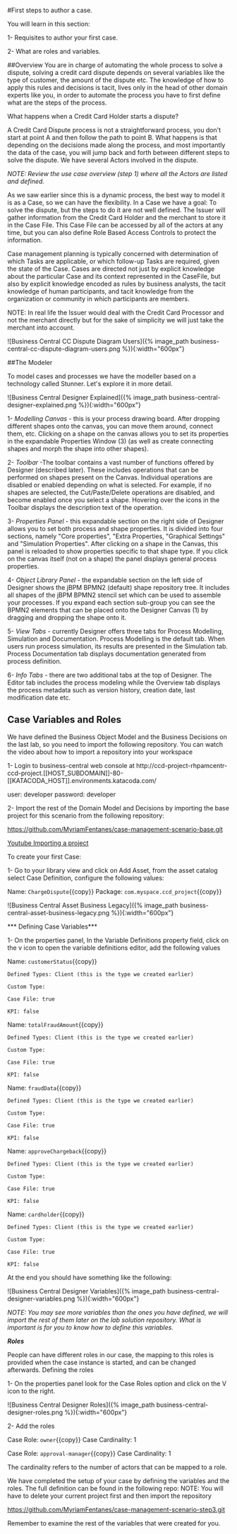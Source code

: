 
#First steps to author a case.

You will learn in this section:


1- Requisites to author your first case.

2- What are roles and variables.


##Overview
You are in charge of automating the whole process to solve a dispute, solving a credit card dispute depends on several variables like  the type of customer, the amount of the dispute etc. The knowledge of how to apply this rules and decisions is tacit, lives only in the head of other domain experts like you, in order to automate the process you have to first define what are the steps of the process.

What happens when a Credit Card Holder starts a dispute?

A Credit Card Dispute process is not a straightforward process, you don't start at point A and then follow the path to point B. What happens is that depending on the decisions made along the process, and most importantly the data of the case, you will jump back and forth between different steps to solve the dispute.
We have several Actors involved in the dispute.

_NOTE: Review the use case overview (step 1) where all the Actors are listed and defined._


As we saw earlier since this is a dynamic process, the best way to model it is as a Case, so we can have the flexibility. In a Case we have a goal: To solve the dispute, but the steps to do it are not well defined.
The Issuer will gather information from the Credit Card Holder and the merchant to store it in the Case File. This Case File can be accessed by all of the actors at any time, but you can also define Role Based Access Controls to protect the information.

Case management planning is typically concerned with determination of which Tasks are applicable, or which follow-up Tasks are required, given the state of the Case. Cases are directed not just by explicit knowledge about the particular Case and its context represented in the CaseFile, but also by explicit knowledge encoded as rules by business analysts, the tacit knowledge of human participants, and tacit knowledge from the organization or community in which participants are members.

NOTE: In real life the Issuer would deal with the Credit Card Processor and not the merchant directly but for the sake of simplicity we will just take the merchant into account.

![Business Central CC Dispute Diagram Users]({% image_path business-central-cc-dispute-diagram-users.png %}){:width="600px"}

##The Modeler

To model cases and processes we have the modeller based on a technology called Stunner. Let's explore it in more detail.

![Business Central Designer Explained]({% image_path business-central-designer-explained.png %}){:width="600px"}

1- _Modelling Canvas_ - this is your process drawing board. After dropping different shapes onto the canvas, you can move them around, connect them, etc. Clicking on a shape on the canvas allows you to set its properties in the expandable Properties Window (3) (as well as create connecting shapes and morph the shape into other shapes).

2- _Toolbar_ -The toolbar contains a vast number of functions offered by Designer (described later). These includes operations that can be performed on shapes present on the Canvas. Individual operations are disabled or enabled depending on what is selected. For example, if no shapes are selected, the Cut/Paste/Delete operations are disabled, and become enabled once you select a shape. Hovering over the icons in the Toolbar displays the description text of the operation.

3-  _Properties Panel_ - this expandable section on the right side of Designer allows you to set both process and shape properties. It is divided into four sections, namely "Core properties", "Extra Properties, "Graphical Settings" and "Simulation Properties". After clicking on a shape in the Canvas, this panel is reloaded to show properties specific to that shape type. If you click on the canvas itself (not on a shape) the panel displays general process properties.

4-  _Object Library Panel_ - the expandable section on the left side of Designer shows the jBPM BPMN2 (default) shape repository tree. It includes all shapes of the jBPM BPMN2 stencil set which can be used to assemble your processes. If you expand each section sub-group you can see the BPMN2 elements that can be placed onto the Designer Canvas (1) by dragging and dropping the shape onto it.

5- _View Tabs_ - currently Designer offers three tabs for Process Modelling, Simulation and Documentation. Process Modelling is the default tab. When users run process simulation, its results are presented in the Simulation tab. Process Documentation tab displays documentation generated from process definition.

6- _Info Tabs_ - there are two additional tabs at the top of Designer. The Editor tab includes the process modeling while the Overview tab displays the process metadata such as version history, creation date, last modification date etc.



Case Variables and Roles
------------------------

We have defined the Business Object Model and the Business Decisions on the last lab, so you need to import the following repository. You can watch the video about how to import a repository into your workspace

1- Login to business-central web console at http://ccd-project-rhpamcentr-ccd-project.[[HOST_SUBDOMAIN]]-80-[[KATACODA_HOST]].environments.katacoda.com/

user: developer
password: developer



2- Import the rest of the Domain Model and Decisions by importing the base project for this scenario from the following repository:

https://github.com/MyriamFentanes/case-management-scenario-base.git


[Youtube Importing a project](https://youtu.be/LUOw1TrYDWs)



To create your first Case:

1- Go to your library view and click on Add Asset, from the asset catalog select Case Definition, configure the following values:

Name: `ChargeDispute`{{copy}}
Package: `com.myspace.ccd_project`{{copy}}

![Business Central Asset Business Legacy]({% image_path business-central-asset-business-legacy.png %}){:width="600px"}

*** Defining Case Variables***

1- On the properties panel, In the Variable Definitions property field, click on the v icon to open the variable definitions editor, add the following values



Name:  `customerStatus`{{copy}}

    Defined Types: Client (this is the type we created earlier)

    Custom Type:

    Case File: true

    KPI: false

Name:  `totalFraudAmount`{{copy}}

    Defined Types: Client (this is the type we created earlier)

    Custom Type:

    Case File: true

    KPI: false

Name:  `fraudData`{{copy}}

    Defined Types: Client (this is the type we created earlier)

    Custom Type:

    Case File: true

    KPI: false

Name:  `approveChargeback`{{copy}}

    Defined Types: Client (this is the type we created earlier)

    Custom Type:

    Case File: true

    KPI: false


Name:  `cardholder`{{copy}}

    Defined Types: Client (this is the type we created earlier)

    Custom Type:

    Case File: true

    KPI: false


At the end you should have something like the following:

![Business Central Designer Variables]({% image_path business-central-designer-variables.png %}){:width="600px"}

_NOTE: You may see more variables than the ones you have defined, we will import the rest of them later on the lab solution repository. What is important is for you to know how to define this variables._

***Roles***

People can have different roles in our case, the mapping to this roles is provided when the case instance is started, and can be changed afterwards.
Defining the roles

1- On the properties panel look for the Case Roles option and click on the V icon to the right.

![Business Central Designer Roles]({% image_path business-central-designer-roles.png %}){:width="600px"}

2- Add the roles

Case Role: `owner`{{copy}}
Case Cardinality: 1


Case Role: `approval-manager`{{copy}}
Case Cardinality: 1

The cardinality refers to the number of actors that can be mapped to a role.


We have completed the setup of your case by defining the variables and the roles. The full definition can be found in the following repo:
NOTE: You will have to delete your current project first and then import the repository

https://github.com/MyriamFentanes/case-management-scenario-step3.git



Remember to examine the rest of the variables that were created for you.
